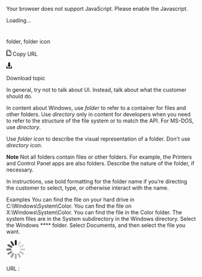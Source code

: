 ﻿Your browser does not support JavaScript. Please enable the Javascript.

Loading...

# 

folder, folder icon

![Copy URL](media/folder-folder-icon/Copy.png)
Copy URL

![Download](media/folder-folder-icon/Download.png)

Download topic

In general, try not to talk about UI. Instead, talk about what the customer should do. 

In content about Windows, use *folder* to refer to a container for files and other folders. Use *directory* only in content for developers when you need to refer to the structure of the file system or to match the API. For MS-DOS, use *directory*. 

Use *folder icon* to describe the visual representation of a folder. Don't use *directory icon.*

**Note** Not
all folders contain files or other folders. For example, the
Printers and Control Panel apps are also folders. Describe the
nature of the folder, if necessary.

In instructions, use bold formatting for the folder name if you’re directing the customer to select, type, or otherwise interact with the name.

Examples
You can find the file on your hard drive in C:\\Windows\\System\\Color. 
You can find the file on X:\\Windows\\System\\Color. 
You can find the file in the Color folder. 
The system files are in the System subdirectory in the Windows directory. 
Select the Windows **** folder.
Select Documents, and then select the file you want.

![In progress](media/folder-folder-icon/activity-large.gif)

URL :

